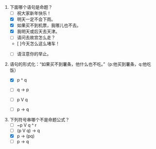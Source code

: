 
1. 下面哪个语句是命题？
	- [ ] 祝大家新年快乐！
	- [X] 明天一定不会下雨。
	- [X] 如果买不到机票，我哪儿也不去。
	- [X] 我明天或后天去天津。
	- [ ] 请问去故宫怎么走？
	- [ ]今天怎么这么堵车！
	- [ ] 请注意你的举止。


2. 语句的形式化：“如果买不到薯条，他什么也不吃。”（p:他买到薯条，q:他吃饭）
	- [X] p ^ q
	- [ ] q -> p
	- [ ] p V q
	- [ ] p -> q


3. 下列符号串哪个不是命题公式？
	- [ ] ~p V q ^ r
	- [ ] (p V q) -> q
	- [X] p -> (pq)
	- [ ] p -> q
